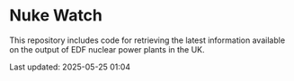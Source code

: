# Nuke Watch

This repository includes code for retrieving the latest information available on the output of EDF nuclear power plants in the UK.

Last updated: 2025-05-25 01:04